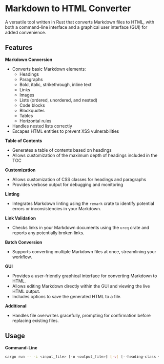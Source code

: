 # Markdown to HTML Converter

A versatile tool written in Rust that converts Markdown files to HTML, with both a command-line interface and a graphical user interface (GUI) for added convenience.

## Features

**Markdown Conversion**

*   Converts basic Markdown elements:
    *   Headings
    *   Paragraphs
    *   Bold, italic, strikethrough, inline text
    *   Links
    *   Images
    *   Lists (ordered, unordered, and nested)
    *   Code blocks
    *   Blockquotes
    *   Tables
    *   Horizontal rules
*   Handles nested lists correctly
*   Escapes HTML entities to prevent XSS vulnerabilities

**Table of Contents**

*   Generates a table of contents based on headings
*   Allows customization of the maximum depth of headings included in the TOC

**Customization**

*   Allows customization of CSS classes for headings and paragraphs
*   Provides verbose output for debugging and monitoring

**Linting**

*   Integrates Markdown linting using the `remark` crate to identify potential errors or inconsistencies in your Markdown.

**Link Validation**

*   Checks links in your Markdown documents using the `ureq` crate and reports any potentially broken links.

**Batch Conversion**

*   Supports converting multiple Markdown files at once, streamlining your workflow.

**GUI**

*   Provides a user-friendly graphical interface for converting Markdown to HTML.
*   Allows editing Markdown directly within the GUI and viewing the live HTML output.
*   Includes options to save the generated HTML to a file.

**Additional**

*   Handles file overwrites gracefully, prompting for confirmation before replacing existing files.

## Usage

**Command-Line**

```bash
cargo run -- -i <input_file> [-o <output_file>] [-v] [--heading-class <class_name>] [--paragraph-class <class_name>] [--toc-depth <depth>]